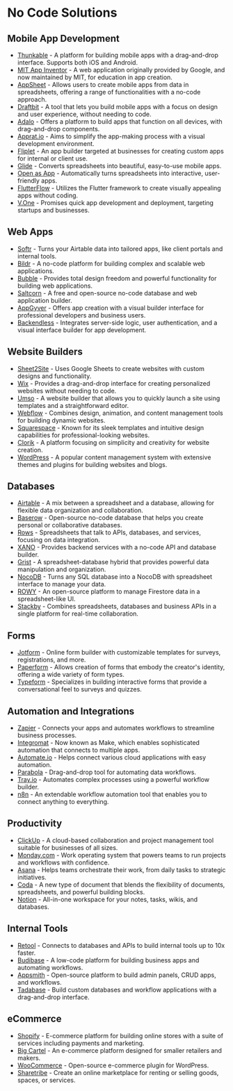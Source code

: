 # No Code Solutions

## Mobile App Development
- [Thunkable](https://thunkable.com) - A platform for building mobile apps with a drag-and-drop interface. Supports both iOS and Android.
- [MIT App Inventor](http://appinventor.mit.edu/) - A web application originally provided by Google, and now maintained by MIT, for education in app creation.
- [AppSheet](https://www.appsheet.com) - Allows users to create mobile apps from data in spreadsheets, offering a range of functionalities with a no-code approach.
- [Draftbit](https://draftbit.com) - A tool that lets you build mobile apps with a focus on design and user experience, without needing to code.
- [Adalo](https://www.adalo.com) - Offers a platform to build apps that function on all devices, with drag-and-drop components.
- [Apprat.io](https://apprat.io) - Aims to simplify the app-making process with a visual development environment.
- [Fliplet](https://fliplet.com) - An app builder targeted at businesses for creating custom apps for internal or client use.
- [Glide](https://www.glideapps.com) - Converts spreadsheets into beautiful, easy-to-use mobile apps.
- [Open as App](https://www.openasapp.com) - Automatically turns spreadsheets into interactive, user-friendly apps.
- [FlutterFlow](https://flutterflow.io) - Utilizes the Flutter framework to create visually appealing apps without coding.
- [V.One](https://vone.app) - Promises quick app development and deployment, targeting startups and businesses.

## Web Apps
- [Softr](https://www.softr.io) - Turns your Airtable data into tailored apps, like client portals and internal tools.
- [Bildr](https://www.bildr.com) - A no-code platform for building complex and scalable web applications.
- [Bubble](https://bubble.io) - Provides total design freedom and powerful functionality for building web applications.
- [Saltcorn](https://saltcorn.com) - A free and open-source no-code database and web application builder.
- [AppGyver](https://www.appgyver.com) - Offers app creation with a visual builder interface for professional developers and business users.
- [Backendless](https://backendless.com) - Integrates server-side logic, user authentication, and a visual interface builder for app development.

## Website Builders
- [Sheet2Site](https://www.sheet2site.com) - Uses Google Sheets to create websites with custom designs and functionality.
- [Wix](https://www.wix.com) - Provides a drag-and-drop interface for creating personalized websites without needing to code.
- [Umso](https://umso.com) - A website builder that allows you to quickly launch a site using templates and a straightforward editor.
- [Webflow](https://webflow.com) - Combines design, animation, and content management tools for building dynamic websites.
- [Squarespace](https://www.squarespace.com) - Known for its sleek templates and intuitive design capabilities for professional-looking websites.
- [Clorik](https://clorik.com) - A platform focusing on simplicity and creativity for website creation.
- [WordPress](https://wordpress.com) - A popular content management system with extensive themes and plugins for building websites and blogs.

## Databases
- [Airtable](https://airtable.com) - A mix between a spreadsheet and a database, allowing for flexible data organization and collaboration.
- [Baserow](https://baserow.io) - Open-source no-code database that helps you create personal or collaborative databases.
- [Rows](https://rows.com) - Spreadsheets that talk to APIs, databases, and services, focusing on data integration.
- [XANO](https://xano.com) - Provides backend services with a no-code API and database builder.
- [Grist](https://getgrist.com) - A spreadsheet-database hybrid that provides powerful data manipulation and organization.
- [NocoDB](https://www.nocodb.com) - Turns any SQL database into a NocoDB with spreadsheet interface to manage your data.
- [ROWY](https://rowy.io) - An open-source platform to manage Firestore data in a spreadsheet-like UI.
- [Stackby](https://stackby.com) - Combines spreadsheets, databases and business APIs in a single platform for real-time collaboration.

## Forms
- [Jotform](https://www.jotform.com) - Online form builder with customizable templates for surveys, registrations, and more.
- [Paperform](https://paperform.co) - Allows creation of forms that embody the creator's identity, offering a wide variety of form types.
- [Typeform](https://www.typeform.com) - Specializes in building interactive forms that provide a conversational feel to surveys and quizzes.

## Automation and Integrations
- [Zapier](https://zapier.com) - Connects your apps and automates workflows to streamline business processes.
- [Integromat](https://www.integromat.com) - Now known as Make, which enables sophisticated automation that connects to multiple apps.
- [Automate.io](https://automate.io) - Helps connect various cloud applications with easy automation.
- [Parabola](https://parabola.io) - Drag-and-drop tool for automating data workflows.
- [Tray.io](https://tray.io) - Automates complex processes using a powerful workflow builder.
- [n8n](https://n8n.io) - An extendable workflow automation tool that enables you to connect anything to everything.

## Productivity
- [ClickUp](https://clickup.com) - A cloud-based collaboration and project management tool suitable for businesses of all sizes.
- [Monday.com](https://monday.com) - Work operating system that powers teams to run projects and workflows with confidence.
- [Asana](https://asana.com) - Helps teams orchestrate their work, from daily tasks to strategic initiatives.
- [Coda](https://coda.io) - A new type of document that blends the flexibility of documents, spreadsheets, and powerful building blocks.
- [Notion](https://www.notion.so) - All-in-one workspace for your notes, tasks, wikis, and databases.

## Internal Tools
- [Retool](https://retool.com) - Connects to databases and APIs to build internal tools up to 10x faster.
- [Budibase](https://budibase.com) - A low-code platform for building business apps and automating workflows.
- [Appsmith](https://www.appsmith.com) - Open-source platform to build admin panels, CRUD apps, and workflows.
- [Tadabase](https://www.tadabase.io) - Build custom databases and workflow applications with a drag-and-drop interface.

## eCommerce
- [Shopify](https://www.shopify.com) - E-commerce platform for building online stores with a suite of services including payments and marketing.
- [Big Cartel](https://www.bigcartel.com) - An e-commerce platform designed for smaller retailers and makers.
- [WooCommerce](https://woocommerce.com) - Open-source e-commerce plugin for WordPress.
- [Sharetribe](https://www.sharetribe.com) - Create an online marketplace for renting or selling goods, spaces, or services.
